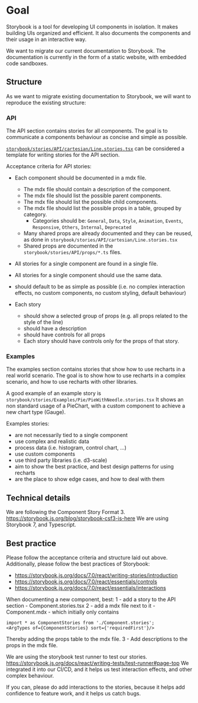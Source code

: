 # Goal
Storybook is a tool for developing UI components in isolation. It makes building UIs organized and efficient.
It also documents the components and their usage in an interactive way.

We want to migrate our current documentation to Storybook.
The documentation is currently in the form of a static website, with embedded code sandboxes.

## Structure
As we want to migrate existing documentation to Storybook, we will want to reproduce the existing structure:

### API
The API section contains stories for all components. The goal is to communicate a components behaviour as concise and simple as possible.

[`storybook/stories/API/cartesian/Line.stories.tsx`](https://github.com/recharts/recharts/blob/master/storybook/stories/API/cartesian/Line.stories.tsx) can be considered a template for writing stories for the API section.

Acceptance criteria for API stories:

- Each component should be documented in a mdx file.
  - The mdx file should contain a description of the component.
  - The mdx file should list the possible parent components.
  - The mdx file should list the possible child components.
  - The mdx file should list the possible props in a table, grouped by category.
    - Categories should be: `General`, `Data`, `Style`, `Animation`, `Events`, `Responsive`, `Others`, `Internal`, `Deprecated`
  - Many shared props are already documented and they can be reused, as done in `storybook/stories/API/cartesian/Line.stories.tsx`
  - Shared props are documented in the `storybook/stories/API/props/*.ts` files.

- All stories for a single component are found in a single file.
- All stories for a single component should use the same data.
- should default to be as simple as possible (i.e. no complex interaction effects, no custom components, no custom styling, default behaviour)
- Each story
  - should show a selected group of props (e.g. all props related to the style of the line)
  - should have a description
  - should have controls for all props
  - Each story should have controls only for the props of that story.

### Examples
The examples section contains stories that show how to use recharts in a real world scenario. The goal is to show how to use recharts in a complex scenario, and how to use recharts with other libraries.

A good example of an example story is `storybook/stories/Examples/Pie/PieWithNeedle.stories.tsx`
It shows an non standard usage of a PieChart, with a custom component to achieve a new chart type (Gauge).

Examples stories:
- are not necessarily tied to a single component
- use complex and realistic data
- process data (i.e. histogram, control chart, ...)
- use custom components
- use third party libraries (i.e. d3-scale)
- aim to show the best practice, and best design patterns for using recharts
- are the place to show edge cases, and how to deal with them

## Technical details
We are following the Component Story Format 3. https://storybook.js.org/blog/storybook-csf3-is-here
We are using Storybook 7, and Typescript.

## Best practice
Please follow the acceptance criteria and structure laid out above.
Additionally, please follow the best practices of Storybook:
- https://storybook.js.org/docs/7.0/react/writing-stories/introduction
- https://storybook.js.org/docs/7.0/react/essentials/controls
- https://storybook.js.org/docs/7.0/react/essentials/interactions

When documenting a new component, best:
1 - add a story to the API section - Component.stories.tsx
2 - add a mdx file next to it - Component.mdx - which initially only contains
```mdxjs
import * as ComponentStories from './Component.stories';
<ArgTypes of={ComponentStories} sort={'requiredFirst'}/>
```
Thereby adding the props table to the mdx file.
3 - Add descriptions to the props in the mdx file.


We are using the storybook test runner to test our stories. https://storybook.js.org/docs/react/writing-tests/test-runner#page-top
We integrated it into our CI/CD, and it helps us test interaction effects, and other complex behaviour.

If you can, please do add interactions to the stories, because it helps add confidence to feature work, and it helps us catch bugs.
